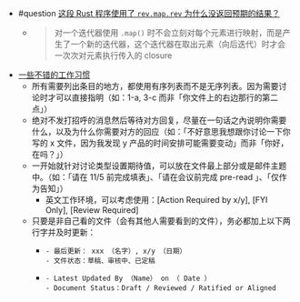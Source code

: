 - #question [这段 Rust 程序使用了 `rev.map.rev` 为什么没返回预期的结果？](https://www.zhihu.com/question/548303793)
	- > 对一个迭代器使用 `.map()` 时不会立刻对每个元素进行映射，而是产生了一个新的迭代器，这个迭代器在取出元素（向后迭代）时才会一次次对元素执行传入的 closure
- [一些不错的工作习惯](https://twitter.com/aki_chy/status/1587030845231345664)
	- 所有需要列出条目的地方，都使用有序列表而不是无序列表。因为需要讨论时才可以直接指明（如：1-a, 3-c 而非「你文件上的右边那行的第二点」）
	- 绝对不发打招呼的消息然后等待对方回复，尽量在一句话之內说明你需要什么，以及为什么你需要对方的回应（如：「不好意思我想跟你讨论一下你写的 x 文件，因为我发现 y 产品的时间安排可能需要变动」而非「你好，在吗？」）
	- 一开始就针对讨论类型设置期待值，可以放在文件最上部分或是邮件主题中。（如：「请在 11/5 前完成填表」、「请在会议前完成 pre-read 」、「仅作为告知」）
		- 英文工作环境，可以考虑使用：[Action Required by x/y], [FYI Only], [Review Required]
	- 只要是非自己看的文件（会有其他人需要看到的文件），务必都加上以下两行字并及时更新：
		- ```
		  - 最后更新： xxx （名字）, x/y （日期） 
		  - 文件状态：草稿、审核中、已定稿 
		  ```
		- ```
		  - Latest Updated By （Name） on （ Date ） 
		  - Document Status：Draft / Reviewed / Ratified or Aligned
		  ```